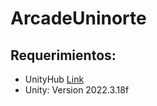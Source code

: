 # ArcadeUninorte
 
## Requerimientos:
- UnityHub [Link]([https://unity.com/es/download])
- Unity: Version 2022.3.18f
